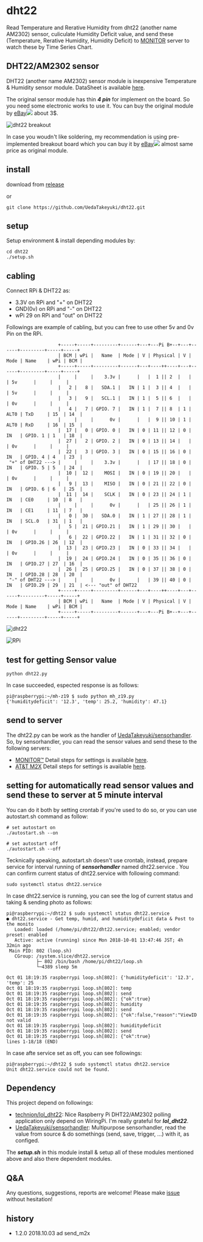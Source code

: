 # dht22
Read Temperature and Rerative Humidity from dht22 (another name AM2302) sensor, culiculate Humidity Deficit value, and send these (Temperature, Rerative Humidity, Humidity Deficit) to [MONITOR](https://monitor.uedasoft.com) server to watch these by Time Series Chart.

## DHT22/AM2302 sensor

DHT22 (another name AM2302) sensor module is inexpensive Temperature & Humidity sensor module. DataSheet is available [here](https://www.sparkfun.com/datasheets/Sensors/Temperature/DHT22.pdf).

The original sensor module has thin ***4 pin*** for implement on the board. So you need some electronic works to use it. You can buy the original module by <a target="_self" href="http://rover.ebay.com/rover/1/711-53200-19255-0/1?icep_ff3=2&pub=5575391936&toolid=10001&campid=5338390482&customid=&icep_item=181922128912&ipn=psmain&icep_vectorid=229466&kwid=902099&mtid=824&kw=lg">eBay</a><img style="text-decoration:none;border:0;padding:0;margin:0;" src="http://rover.ebay.com/roverimp/1/711-53200-19255-0/1?ff3=2&pub=5575391936&toolid=10001&campid=5338390482&customid=&item=181922128912&mpt=[CACHEBUSTER]"> about 3$.

![dht22 breakout](https://4.bp.blogspot.com/-TniTXhOq8Zw/W7LDE7PpiSI/AAAAAAAABZc/D7el9KKklQkqnr0s8TmnpZqqcp7sTU1fwCEwYBhgL/s1600/2018-10-02%2B09.45.28.jpg)

In case you woudn't like soldering, my recommendation is using pre-implemented breakout board which you can buy it by <a target="_self" href="http://rover.ebay.com/rover/1/711-53200-19255-0/1?icep_ff3=2&pub=5575391936&toolid=10001&campid=5338390482&customid=&icep_item=191964438524&ipn=psmain&icep_vectorid=229466&kwid=902099&mtid=824&kw=lg">eBay</a><img style="text-decoration:none;border:0;padding:0;margin:0;" src="http://rover.ebay.com/roverimp/1/711-53200-19255-0/1?ff3=2&pub=5575391936&toolid=10001&campid=5338390482&customid=&item=191964438524&mpt=[CACHEBUSTER]"> almost same price as original module.

## install
download from [release](https://github.com/UedaTakeyuki/dht22/releases)

or 

```
git clone https://github.com/UedaTakeyuki/dht22.git
```

## setup
Setup environment & install depending modules by:

```
cd dht22
./setup.sh 
```

## cabling
Connect RPi & DHT22 as:

- 3.3V on RPi and "+" on DHT22
- GND(0v) on RPi and "-" on DHT22
- wPi 29 on RPi and "out" on DHT22 

Followings are example of cabling, but you can free to use other 5v and 0v Pin on the RPi. 

```
                   +-----+-----+---------+------+---+---Pi B+--+---+------+---------+-----+-----+
                   | BCM | wPi |   Name  | Mode | V | Physical | V | Mode | Name    | wPi | BCM |
                   +-----+-----+---------+------+---+----++----+---+------+---------+-----+-----+
                   |     |     |    3.3v |      |   |  1 || 2  |   |      | 5v      |     |     |
                   |   2 |   8 |   SDA.1 |   IN | 1 |  3 || 4  |   |      | 5v      |     |     |
                   |   3 |   9 |   SCL.1 |   IN | 1 |  5 || 6  |   |      | 0v      |     |     |
                   |   4 |   7 | GPIO. 7 |   IN | 1 |  7 || 8  | 1 | ALT0 | TxD     | 15  | 14  |
                   |     |     |      0v |      |   |  9 || 10 | 1 | ALT0 | RxD     | 16  | 15  |
                   |  17 |   0 | GPIO. 0 |   IN | 0 | 11 || 12 | 0 | IN   | GPIO. 1 | 1   | 18  |
                   |  27 |   2 | GPIO. 2 |   IN | 0 | 13 || 14 |   |      | 0v      |     |     |
                   |  22 |   3 | GPIO. 3 |   IN | 0 | 15 || 16 | 0 | IN   | GPIO. 4 | 4   | 23  |
 "+" of DHT22 ---> |     |     |    3.3v |      |   | 17 || 18 | 0 | IN   | GPIO. 5 | 5   | 24  |
                   |  10 |  12 |    MOSI |   IN | 0 | 19 || 20 |   |      | 0v      |     |     |
                   |   9 |  13 |    MISO |   IN | 0 | 21 || 22 | 0 | IN   | GPIO. 6 | 6   | 25  |
                   |  11 |  14 |    SCLK |   IN | 0 | 23 || 24 | 1 | IN   | CE0     | 10  | 8   |
                   |     |     |      0v |      |   | 25 || 26 | 1 | IN   | CE1     | 11  | 7   |
                   |   0 |  30 |   SDA.0 |   IN | 1 | 27 || 28 | 1 | IN   | SCL.0   | 31  | 1   |
                   |   5 |  21 | GPIO.21 |   IN | 1 | 29 || 30 |   |      | 0v      |     |     |
                   |   6 |  22 | GPIO.22 |   IN | 1 | 31 || 32 | 0 | IN   | GPIO.26 | 26  | 12  |
                   |  13 |  23 | GPIO.23 |   IN | 0 | 33 || 34 |   |      | 0v      |     |     |
                   |  19 |  24 | GPIO.24 |   IN | 0 | 35 || 36 | 0 | IN   | GPIO.27 | 27  | 16  |
                   |  26 |  25 | GPIO.25 |   IN | 0 | 37 || 38 | 0 | IN   | GPIO.28 | 28  | 20  |
 "-" of DHT22 ---> |     |     |      0v |      |   | 39 || 40 | 0 | IN   | GPIO.29 | 29  | 21  | <--- "out" of DHT22
                   +-----+-----+---------+------+---+----++----+---+------+---------+-----+-----+
                   | BCM | wPi |   Name  | Mode | V | Physical | V | Mode | Name    | wPi | BCM |
                   +-----+-----+---------+------+---+---Pi B+--+---+------+---------+-----+-----+
```

![dht22](https://1.bp.blogspot.com/-SufWREq2L5k/W7LP6lOBUqI/AAAAAAAABaM/dLdloQ2Pm7UaXN772V1q0KzBtcuFj87cwCLcBGAs/s1600/2018-10-02%2B10.53.13.jpg)

![RPi](https://4.bp.blogspot.com/-iXRnFPfCA2s/W7LCfHJkjgI/AAAAAAAABZI/LbuQs3p3Y0Mhc_Wac0x8z4vv6wneHboWACEwYBhgL/s1600/2018-10-02%2B09.42.42.jpg)

## test for getting Sensor value

```
python dht22.py
```

In case succeeded, espected response is as follows:

```
pi@raspberrypi:~/mh-z19 $ sudo python mh_z19.py
{'humiditydeficit': '12.3', 'temp': 25.2, 'humidity': 47.1}
```

## send to server

The dht22.py can be work as the handler of [UedaTakeyuki/sensorhandler](https://github.com/UedaTakeyuki/sensorhandler). So, by sensorhandler, you can read the sensor values and send these to the following servers:

- [MONITOR™](https://monitor.uedasoft.com/)  Detail steps for settings is available [here](send_monitor.md). 
- [AT&T M2X](https://m2x.att.com/) Detail steps for settings is available [here](send_m2x.md). 


## setting for automatically read sensor values and send these to server at 5 minute interval

You can do it both by setting crontab if you're used to do so, or you can use autostart.sh command as follow:


```
# set autostart on
./autostart.sh --on

# set autostart off
./autostart.sh --off
```

Tecknically speaking, autostart.sh doesn't use crontab, instead, prepare service for interval running of ***sensorhandler*** named dht22.service .
You can confirm current status of dht22.service with following command:

```
sudo systemctl status dht22.service
```

In case dht22.service is running, you can see the log of current status and taking & sending photo as follows:
```
pi@raspberrypi:~/dht22 $ sudo systemctl status dht22.service 
● dht22.service - Get temp, humid, and humiditydeficit data & Post to the monito
   Loaded: loaded (/home/pi/dht22/dht22.service; enabled; vendor preset: enabled
   Active: active (running) since Mon 2018-10-01 13:47:46 JST; 4h 32min ago
 Main PID: 802 (loop.sh)
   CGroup: /system.slice/dht22.service
           ├─ 802 /bin/bash /home/pi/dht22/loop.sh
           └─4389 sleep 5m

Oct 01 18:19:35 raspberrypi loop.sh[802]: {'humiditydeficit': '12.3', 'temp': 25
Oct 01 18:19:35 raspberrypi loop.sh[802]: temp
Oct 01 18:19:35 raspberrypi loop.sh[802]: send
Oct 01 18:19:35 raspberrypi loop.sh[802]: {"ok":true}
Oct 01 18:19:35 raspberrypi loop.sh[802]: humidity
Oct 01 18:19:35 raspberrypi loop.sh[802]: send
Oct 01 18:19:35 raspberrypi loop.sh[802]: {"ok":false,"reason":"ViewID not valid
Oct 01 18:19:35 raspberrypi loop.sh[802]: humiditydeficit
Oct 01 18:19:35 raspberrypi loop.sh[802]: send
Oct 01 18:19:35 raspberrypi loop.sh[802]: {"ok":true}
lines 1-18/18 (END)
```

In case afte service set as off, you can see followings:
```
pi@raspberrypi:~/dht22 $ sudo systemctl status dht22.service
Unit dht22.service could not be found.
```

## Dependency
This project depend on followings:

- [technion/lol_dht22](https://github.com/technion/lol_dht22): Nice Raspberry Pi DHT22/AM2302 polling application only depend on WiringPi. I'm really grateful for ***lol_dht22***.
- [UedaTakeyuki/sensorhandler](https://github.com/UedaTakeyuki/sensorhandler): Multipurpose sensorhandler, read the value from source & do somethings (send, save, trigger, ...) with it, as configed.

The ***setup.sh*** in this module install & setup all of these modules mentioned above and also there dependent modules.

## Q&A
Any questions, suggestions, reports are welcome! Please make [issue](https://github.com/UedaTakeyuki/dht22/issues) without hesitation! 

## history
- 1.2.0  2018.10.03  ad send_m2x
